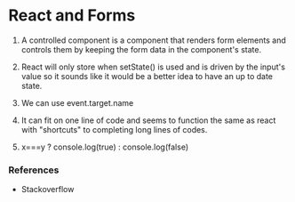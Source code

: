 # React and Forms

1. A controlled component is a component that renders form elements and controls them by keeping the form data in the component's state.
2. React will only store when setState() is used and is driven by the input's value so it sounds like it would be a better idea to have an up to date state.
3. We can use event.target.name

1. It can fit on one line of code and seems to function the same as react with "shortcuts" to completing long lines of codes.
2. x===y ? console.log(true) : console.log(false)

### References
- Stackoverflow